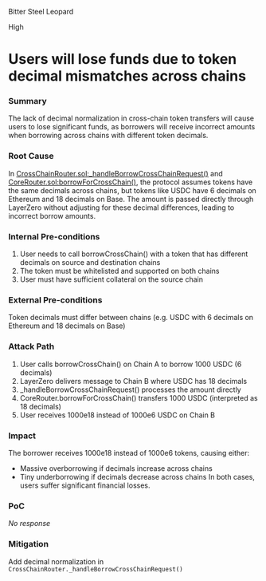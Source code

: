 Bitter Steel Leopard

High

# Users will lose funds due to token decimal mismatches across chains

### Summary

The lack of decimal normalization in cross-chain token transfers will cause users to lose significant funds, as borrowers will receive incorrect amounts when borrowing across chains with different token decimals.

### Root Cause

In [CrossChainRouter.sol:_handleBorrowCrossChainRequest()](https://github.com/sherlock-audit/2025-05-lend-audit-contest/blob/713372a1ccd8090ead836ca6b1acf92e97de4679/Lend-V2/src/LayerZero/CrossChainRouter.sol#L581) and [CoreRouter.sol:borrowForCrossChain()](https://github.com/sherlock-audit/2025-05-lend-audit-contest/blob/713372a1ccd8090ead836ca6b1acf92e97de4679/Lend-V2/src/LayerZero/CoreRouter.sol#L195C5-L205C6), the protocol assumes tokens have the same decimals across chains, but tokens like USDC have 6 decimals on Ethereum and 18 decimals on Base. The amount is passed directly through LayerZero without adjusting for these decimal differences, leading to incorrect borrow amounts.

### Internal Pre-conditions

1. User needs to call borrowCrossChain() with a token that has different decimals on source and destination chains
2. The token must be whitelisted and supported on both chains
3. User must have sufficient collateral on the source chain

### External Pre-conditions

Token decimals must differ between chains (e.g. USDC with 6 decimals on Ethereum and 18 decimals on Base)

### Attack Path

1. User calls borrowCrossChain() on Chain A to borrow 1000 USDC (6 decimals)
2. LayerZero delivers message to Chain B where USDC has 18 decimals
3. _handleBorrowCrossChainRequest() processes the amount directly
4. CoreRouter.borrowForCrossChain() transfers 1000 USDC (interpreted as 18 decimals)
5. User receives 1000e18 instead of 1000e6 USDC on Chain B

### Impact

The borrower receives 1000e18 instead of 1000e6 tokens, causing either:

- Massive overborrowing if decimals increase across chains
- Tiny underborrowing if decimals decrease across chains In both cases, users suffer significant financial losses.

### PoC

_No response_

### Mitigation

Add decimal normalization in `CrossChainRouter._handleBorrowCrossChainRequest()`